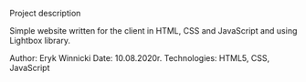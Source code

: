 Project description

Simple website written for the client in HTML, CSS and JavaScript and using Lightbox library.

Author: Eryk Winnicki
Date: 10.08.2020r.
Technologies: HTML5, CSS, JavaScript
